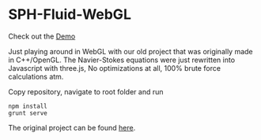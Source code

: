 # SPH-Fluid-WebGL

Check out the [Demo](http://novalain.github.io/SPH-Fluid-WebGL/) 

Just playing around in WebGL with our old project that was originally made in C++/OpenGL. The Navier-Stokes equations were just rewritten into Javascript with three.js, No optimizations at all, 100% brute force calculations atm.

Copy repository, navigate to root folder and run

```
npm install
grunt serve
```

The original project can be found [here](https://github.com/RiiQQe/Modelleringsprojekt.git).


